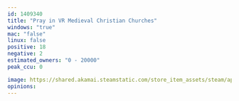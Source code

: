 ```yaml
---
id: 1409340
title: "Pray in VR Medieval Christian Churches"
windows: "true"
mac: "false"
linux: false
positive: 18
negative: 2
estimated_owners: "0 - 20000"
peak_ccu: 0

image: https://shared.akamai.steamstatic.com/store_item_assets/steam/apps/1409340/header.jpg?t=1658991485
opinions:
---
```

